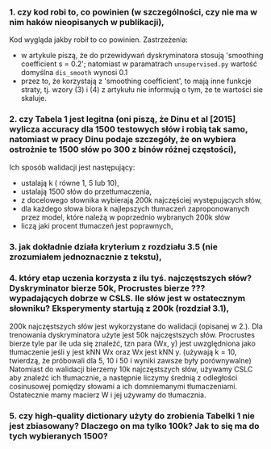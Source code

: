 ### 1. czy kod robi to, co powinien (w szczególności, czy nie ma w nim haków nieopisanych w publikacji),

Kod wygląda jakby robił to co powinien.
Zastrzeżenia:
- w artykule piszą, że do przewidywań dyskryminatora stosują 'smoothing coefficient s = 0.2'; natomiast w paramatrach ```unsupervised.py``` wartość domyślna ```dis_smooth``` wynosi 0.1
- przez to, że korzystają z 'smoothing coefficient', to mają inne funkcje straty, tj. wzory (3) i (4) z artykułu nie informują o tym, że te wartości sie skaluje.  

### 2. czy Tabela 1 jest legitna (oni piszą, że Dinu et al [2015] wylicza accuracy dla 1500 testowych słów i robią tak samo, natomiast w pracy Dinu podaje szczegóły, że on wybiera ostrożnie te 1500 słów po 300 z binów różnej częstości),

Ich sposób walidacji jest następujący:
- ustalają k ( równe 1, 5 lub 10),
- ustalają 1500 słów do przetłumaczenia,
- z docelowego słownika wybierają 200k najczęściej występujących słów,
- dla każdego słowa biora k najlepszych tłumaczeń zaproponowanych przez model, które należą w poprzednio wybranych 200k słów
- liczą jaki procent tłumaczeń jest poprawnych,

### 3. jak dokładnie działa kryterium z rozdziału 3.5 (nie zrozumiałem jednoznacznie z tekstu),
### 4. który etap uczenia korzysta z ilu tyś. najczęstszych słów? Dyskryminator bierze 50k, Procrustes bierze ??? wypadających dobrze w CSLS. Ile słów jest w ostatecznym słowniku? Eksperymenty startują z 200k (rozdział 3.1),
200k najczęstszych słów jest wykorzystane do walidacji (opisanej w 2.).
Dla trenowania dyskryminatora użyte jest 50k najczęstszych słów. 
Procrustes bierze tyle par ile uda się znaleźć, tzn para (Wx, y) jest uwzględniona jako tłumaczenie jeśli y jest kNN Wx oraz Wx jest kNN y. (używają k = 10, twierdzą, że próbowali dla 5, 10 i 50 i wyniki zawsze były porównywalne)
Natomiast do walidacji bierzemy 10k najczęstszych słów, używamy CSLC aby znaleźć ich tłumacznie, a następnie liczymy średnią z odległości cosinusowej pomiędzy słowami a ich domniemanymi tłumaczeniami. 
Ostatecznie mamy macierz W i jej używamy do tłumacznia. 
### 5. czy high-quality dictionary użyty do zrobienia Tabelki 1 nie jest zbiasowany? Dlaczego on ma tylko 100k? Jak to się ma do tych wybieranych 1500?